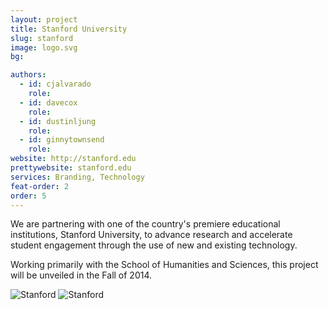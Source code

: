 ```yaml
---
layout: project
title: Stanford University
slug: stanford
image: logo.svg
bg:

authors:
  - id: cjalvarado
    role: 
  - id: davecox
    role: 
  - id: dustinljung
    role: 
  - id: ginnytownsend
    role: 
website: http://stanford.edu
prettywebsite: stanford.edu
services: Branding, Technology
feat-order: 2
order: 5
---
```


We are partnering with one of the country's premiere educational institutions, Stanford University, to advance research and accelerate student engagement through the use of new and existing technology. 

Working primarily with the School of Humanities and Sciences, this project will be unveiled in the Fall of 2014.

![Stanford](/images/client-assets/{{page.slug}}/01.png)
![Stanford](/images/client-assets/{{page.slug}}/02.jpg)